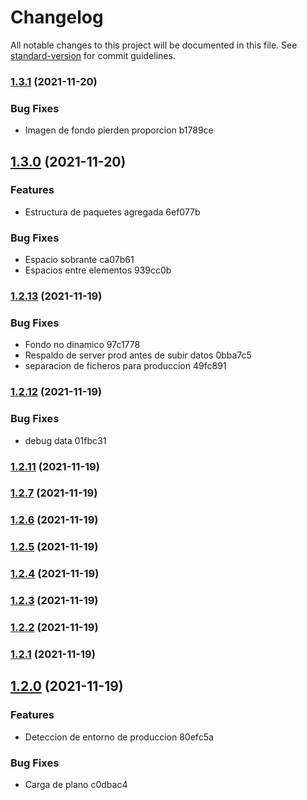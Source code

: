 # Changelog

All notable changes to this project will be documented in this file. See [standard-version](https://github.com/conventional-changelog/standard-version) for commit guidelines.

### [1.3.1](///compare/v1.3.0...v1.3.1) (2021-11-20)


### Bug Fixes

* Imagen de fondo pierden proporcion b1789ce

## [1.3.0](///compare/v1.2.13...v1.3.0) (2021-11-20)


### Features

* Estructura de paquetes agregada 6ef077b


### Bug Fixes

* Espacio sobrante ca07b61
* Espacios entre elementos 939cc0b

### [1.2.13](///compare/v1.2.12...v1.2.13) (2021-11-19)


### Bug Fixes

* Fondo no dinamico 97c1778
* Respaldo de server prod antes de subir datos 0bba7c5
* separacion de ficheros para produccion 49fc891

### [1.2.12](///compare/v1.2.11...v1.2.12) (2021-11-19)


### Bug Fixes

* debug data 01fbc31

### [1.2.11](///compare/v1.2.7...v1.2.11) (2021-11-19)

### [1.2.7](///compare/v1.2.6...v1.2.7) (2021-11-19)

### [1.2.6](///compare/v1.2.5...v1.2.6) (2021-11-19)

### [1.2.5](///compare/v1.2.4...v1.2.5) (2021-11-19)

### [1.2.4](///compare/v1.2.3...v1.2.4) (2021-11-19)

### [1.2.3](///compare/v1.2.2...v1.2.3) (2021-11-19)

### [1.2.2](///compare/v1.2.1...v1.2.2) (2021-11-19)

### [1.2.1](///compare/v1.2.0...v1.2.1) (2021-11-19)

## [1.2.0](///compare/v1.1.0...v1.2.0) (2021-11-19)


### Features

* Deteccion de entorno de produccion 80efc5a


### Bug Fixes

* Carga de plano c0dbac4
